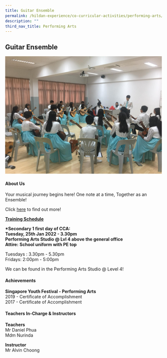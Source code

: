 ```yaml
---
title: Guitar Ensemble
permalink: /hildan-experience/co-curricular-activities/performing-arts/guitar-ensemble/
description: ""
third_nav_title: Performing Arts
---
```

Guitar Ensemble
---------------

![](/images/CCA/Guitar.jpg)


#### About Us

Your musical journey begins here! One note at a time, Together as an Ensemble!

Click [here](/files/CCA/SHSS%20Guitar%20Ensemble.pdf) to find out more!

**<u>Training Schedule</u>**  
  
**\*Secondary 1 first day of CCA:**  
**Tuesday, 25th Jan 2022 - 3.30pm  
Performing Arts Studio @ Lvl 4 above the general office**  
**Attire:** **School uniform with PE top**

Tuesdays : 3.30pm - 5.30pm   
Fridays: 2:00pm - 5:00pm

We can be found in the Performing Arts Studio @ Level 4!

#### Achievements

**Singapore Youth Festival - Performing Arts**<br>
2019 - Certificate of Accomplishment  
2017 - Certificate of Accomplishment

####  Teachers In-Charge & Instructors

**Teachers**  
Mr Daniel Phua  
Mdm Nurinda  
  
**Instructor**  
Mr Alvin Choong